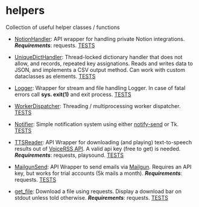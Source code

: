 # helpers

Collection of useful  helper classes / functions

* [NotionHandler](helpers/notion_handler.py): API wrapper for handling private Notion integrations. ***Requirements***: 
  requests. [TESTS](tests/test_notion_handler.py)

* [UniqueDictHandler](helpers/udh.py): Thread-locked dictionary handler that 
  does not allow, and records, repeated key assignations. Reads and writes data to JSON, and implements a CSV output 
  method. Can work with custom dataclasses as elements. [TESTS](tests/test_udh.py)

* [Logger](helpers/logger.py): Wrapper for stream and file handling Logger. In case of fatal errors call **sys.
  exit(1)** and exit process. [TESTS](tests/test_logger.py)

* [WorkerDispatcher](helpers/worker_dispatcher.py): Threading / multiprocessing worker dispatcher.
  [TESTS](tests/test_worker_dispatcher.py)

* [Notifier](helpers/notifier.py): Simple notification system using either [notify-send](https://vaskovsky.net/notify-send/) 
  or Tk. [TESTS](tests/test_notifier.py)

* [TTSReader](helpers/tts_reader.py): API Wrapper for downloading (and playing) text-to-speech results out of 
  [VoiceRSS API](https://www.voicerss.org/api/). A valid api key (free to get) is needed. ***Requirements***: requests, 
  playsound. [TESTS](tests/test_tts_reader.py)

* [MailgunSend](helpers/mailgun_send.py): API Wrapper to send emails via [Mailgun](https://www.mailgun.com). 
  Requires an API key, but works for trial accounts (5k mails a month). ***Requirements***: requests. [TESTS](tests/test_mailgun_send.py)

* [get_file](helpers/get_file.py): Download a file using requests. Display a download bar on stdout unless told 
  otherwise. ***Requirements***: requests.  [TESTS](tests/test_get_file.py)
